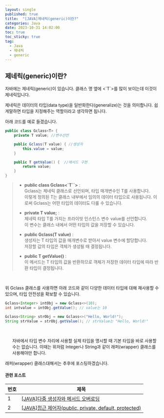```yaml
---
layout: single
published: true
title:  "[JAVA]제네릭(generic)이란?"
categories: Java
date: 2023-10-31 14:02:00
toc: true
toc_sticky: true
tag:   
  - Java
  - 제네릭
  - generic
---
```


## 제네릭(generic)이란?

<p>
자바에는 제네릭(generic)이 있습니다. 클래스 명 옆에 <`T`>를 많이 보이는데 이것이 제네릭입니다.
</p>
제네릭은 데이터의 타입(data type)을 일반화한다(generalize)는 것을 의미합니다.  쉽게말하면 타입을 지정해주는 역할이라고 생각하면 됩니다.

아래 코드를 예로 들겠습니다.

```java
public class Gclass<T> {
    private T value; //변수선언

    public Gclass(T value) { //생성자
        this.value = value;
    }

    public T getValue() {  //메서드 구현
        return value;
    }
}
```


> * **public class Gclass<`T``>** :  
> Gclass는 제네릭 클래스로 선언되며, 타입 매개변수인 T를 사용합니다.   
> 이렇게 정의된 T는 클래스 내부에서 임의의 데이터 타입으로 사용됩니다. 이로써 Gclass는 어떤 타입의 데이터도 다룰 수 있습니다.
> 
> * **private T value;** :  
> 제네릭 타입 T를 가지는 프라이빗 인스턴스 변수 value를 선언합니다.  
> 이 변수는 클래스 내에서 어떤 타입의 값을 저장할 수 있습니다.
> 
> * **public Gclass(T value)** :  
> 생성자는 T 타입의 값을 매개변수로 받아서 value 변수에 할당합니다.  
> 저장할 값의 타입은 객체가 생성될 때 결정됩니다.
> 
> * **public T getValue()** :  
> 이 메서드는 T 타입의 값을 반환하므로 객체가 저장한 데이터 타입에 따라 반환 타입이 결정됩니다.

<br>

위 Gclass 클래스를 사용하면 아래 코드와 같이 다양한 데이터 타입에 대해 재사용할 수 있으며, 타입 안전성을 확보할 수 있습니다.

```java
Gclass<Integer> intObj = new Gclass<>(10);
int intvalue = intObj.getValue(); // value는 10

Gclass<String> strObj = new Gclass<>("Hello, World!");
String strValue = strObj.getValue(); // strValue는 "Hello, World!"
```

<br>

<div class="notice--success">
<ul>   
자바에서 타입 변수 자리에 사용할 실제 타입을 명시할 때 기본 타입을 바로 사용할 수는 없습니다.
이때는 위처럼 Integer나 String과 같이 래퍼(wrapper) 클래스를 사용해야만 합니다.
</ul>
</div>




래퍼(wrapper) 클래스대해서는 추후에 포스팅하겠습니다.





#### 관련 포스트

|번호	  |제목|
|---|---|
|1|[[JAVA]다중 생성자와 메서드 오버로딩](https://baxdailygit.github.io/java/java_multiple_constructors/)|
|2|[[JAVA]접근 제어자(public, private, default, protected)](https://baxdailygit.github.io/java/java_access_modifier/)|








